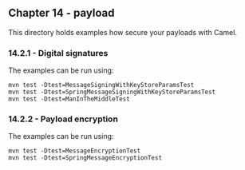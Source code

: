 Chapter 14 - payload
----------------

This directory holds examples how secure your payloads with Camel.

### 14.2.1 - Digital signatures

The examples can be run using:

    mvn test -Dtest=MessageSigningWithKeyStoreParamsTest
    mvn test -Dtest=SpringMessageSigningWithKeyStoreParamsTest
    mvn test -Dtest=ManInTheMiddleTest
    
### 14.2.2 - Payload encryption

The examples can be run using:

    mvn test -Dtest=MessageEncryptionTest
    mvn test -Dtest=SpringMessageEncryptionTest  
    
   